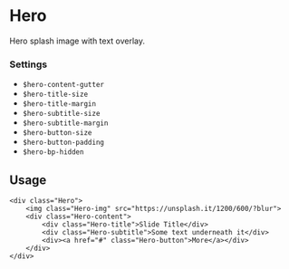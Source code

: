 Hero
====

Hero splash image with text overlay.

### Settings

- `$hero-content-gutter`
- `$hero-title-size`
- `$hero-title-margin`
- `$hero-subtitle-size`
- `$hero-subtitle-margin`
- `$hero-button-size`
- `$hero-button-padding`
- `$hero-bp-hidden`


Usage
-----

    <div class="Hero">
        <img class="Hero-img" src="https://unsplash.it/1200/600/?blur">
        <div class="Hero-content">
            <div class="Hero-title">Slide Title</div>
            <div class="Hero-subtitle">Some text underneath it</div>
            <div><a href="#" class="Hero-button">More</a></div>
        </div>
    </div>



